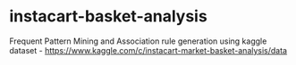 # instacart-basket-analysis
Frequent Pattern Mining and Association rule generation using kaggle dataset - https://www.kaggle.com/c/instacart-market-basket-analysis/data
